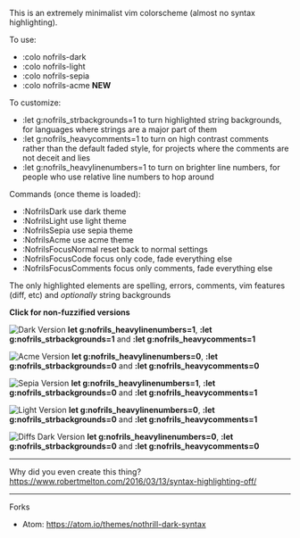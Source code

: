 This is an extremely minimalist vim colorscheme (almost no syntax highlighting).

To use:
- :colo nofrils-dark
- :colo nofrils-light
- :colo nofrils-sepia
- :colo nofrils-acme **NEW**

To customize:
- :let g:nofrils\_strbackgrounds=1 to turn highlighted string backgrounds, for languages where strings are a major part of them
- :let g:nofrils\_heavycomments=1 to turn on high contrast comments rather than the default faded style, for projects where the comments are not deceit and lies
- :let g:nofrils\_heavylinenumbers=1 to turn on brighter line numbers, for people who use relative line numbers to hop around

Commands (once theme is loaded):
- :NofrilsDark use dark theme
- :NofrilsLight use light theme
- :NofrilsSepia use sepia theme
- :NofrilsAcme use acme theme
- :NofrilsFocusNormal reset back to normal settings
- :NofrilsFocusCode focus only code, fade everything else
- :NofrilsFocusComments focus only comments, fade everything else

The only highlighted elements are spelling, errors, comments, vim features (diff, etc) and *optionally* string backgrounds

**Click for non-fuzzified versions**

![Dark Version](http://i.imgur.com/1lUx2hY.png)
**let g:nofrils_heavylinenumbers=1**, **:let g:nofrils_strbackgrounds=1** and **:let g:nofrils_heavycomments=1**

![Acme Version](http://i.imgur.com/yn7OJrY.png)
**let g:nofrils_heavylinenumbers=0**, **:let g:nofrils_strbackgrounds=0** and **:let g:nofrils_heavycomments=0**

![Sepia Version](http://i.imgur.com/zwW5kir.png)
**let g:nofrils_heavylinenumbers=1**, **:let g:nofrils_strbackgrounds=0** and **:let g:nofrils_heavycomments=1**

![Light Version](http://i.imgur.com/XXoxztJ.png)
**let g:nofrils_heavylinenumbers=0**, **:let g:nofrils_strbackgrounds=0** and **:let g:nofrils_heavycomments=1**

![Diffs Dark Version](https://i.imgur.com/AkgERzz.gif)
**let g:nofrils_heavylinenumbers=0**, **:let g:nofrils_strbackgrounds=0** and **:let g:nofrils_heavycomments=0**


----

Why did you even create this thing?  https://www.robertmelton.com/2016/03/13/syntax-highlighting-off/

----

Forks

- Atom: https://atom.io/themes/nothrill-dark-syntax
